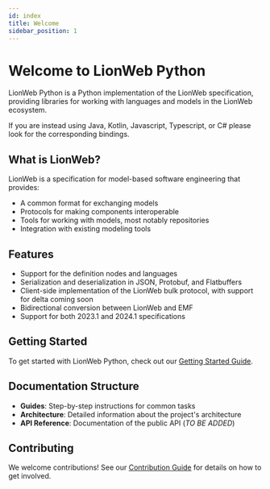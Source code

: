 ```yaml
---
id: index
title: Welcome
sidebar_position: 1
---
```


# Welcome to LionWeb Python

LionWeb Python is a Python implementation of the LionWeb specification, providing libraries for working with languages and models in the LionWeb ecosystem.

If you are instead using Java, Kotlin, Javascript, Typescript, or C# please look for the corresponding bindings.

## What is LionWeb?

LionWeb is a specification for model-based software engineering that provides:
- A common format for exchanging models
- Protocols for making components interoperable
- Tools for working with models, most notably repositories
- Integration with existing modeling tools

## Features

- Support for the definition nodes and languages
- Serialization and deserialization in JSON, Protobuf, and Flatbuffers
- Client-side implementation of the LionWeb bulk protocol, with support for delta coming soon
- Bidirectional conversion between LionWeb and EMF
- Support for both 2023.1 and 2024.1 specifications

## Getting Started

To get started with LionWeb Python, check out our [Getting Started Guide](/Guides-Python/getting-started).

## Documentation Structure

- **Guides**: Step-by-step instructions for common tasks
- **Architecture**: Detailed information about the project's architecture
- **API Reference**: Documentation of the public API (_TO BE ADDED_)

## Contributing

We welcome contributions! See our [Contribution Guide](/Guides-Python/development) for details on how to get involved. 
